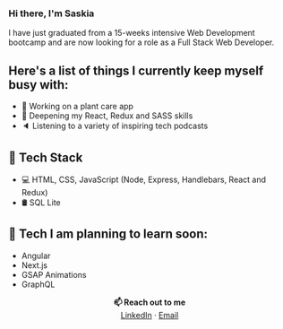 ### Hi there, I'm Saskia

I have just graduated from a 15-weeks intensive Web Development bootcamp and are now looking for a role as a Full Stack Web Developer.

## Here's a list of things I currently keep myself busy with:

* 💼 Working on a plant care app
* 🌱 Deepening my React, Redux and SASS skills
* 🔈 Listening to a variety of inspiring tech podcasts

## 💪 Tech Stack

* 💻 HTML, CSS, JavaScript (Node, Express, Handlebars, React and Redux)
* 🛢️ SQL Lite

## 🔮 Tech I am planning to learn soon:
* Angular
* Next.js
* GSAP Animations
* GraphQL

<p align=center>
<b>📫 Reach out to me</b> <br>
<a href="https://www.linkedin.com/in/saskia-leinberger/">LinkedIn</a> · <a href="mailto:saskia.leinberger@gmail.com">Email</a>
</p>
